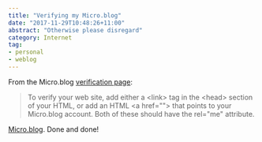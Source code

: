 ```yaml
---
title: "Verifying my Micro.blog"
date: "2017-11-29T10:48:26+11:00"
abstract: "Otherwise please disregard"
category: Internet
tag:
- personal
- weblog
---
```

From the Micro.blog [verification page]\:

<blockquote><p>To verify your web site, add either a &lt;link&gt; tag in the &lt;head&gt; section of your HTML, or add an HTML &lt;a href=""&gt; that points to your Micro.blog account. Both of these should have the rel="me" attribute.</p></blockquote>

<a href="https://micro.blog/rubenerd" rel="me">Micro.blog</a>. Done and done!

[verification page]: http://help.micro.blog/2017/web-site-verification/

